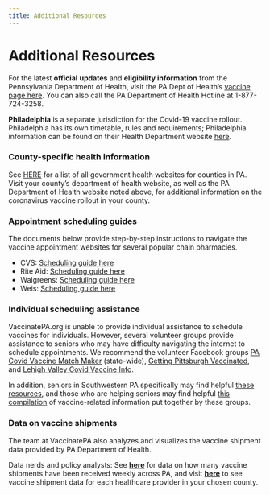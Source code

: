 ```yaml
---
title: Additional Resources
---
```


# Additional Resources

For the latest **official** **updates** and **eligibility information** from the Pennsylvania Department of Health, visit the PA Dept of Health’s [vaccine page here](https://www.health.pa.gov/topics/disease/coronavirus/Pages/Vaccine.aspx). You can also call the PA Department of Health Hotline at 1-877-724-3258. 

**Philadelphia** is a separate jurisdiction for the Covid-19 vaccine rollout. Philadelphia has its own timetable, rules and requirements; Philadelphia information can be found on their Health Department website [here](https://www.phila.gov/programs/coronavirus-disease-2019-covid-19/vaccines/about-covid-19-vaccine/). 


### County-specific health information 

See [HERE](https://docs.google.com/spreadsheets/d/1VVtxya-i9Tka6-uhrLvXPan9qqpt8og2Wz-pT8yawng/edit#gid=0) for a list of all government health websites for counties in PA. Visit your county’s department of health website, as well as the PA Department of Health website noted above, for additional information on the coronavirus vaccine rollout in your county. 


### Appointment scheduling guides 

The documents below provide step-by-step instructions to navigate the vaccine appointment websites for several popular chain pharmacies. 



*   CVS: [Scheduling guide here](https://drive.google.com/file/d/1dPB8b7spyRADyDA__nYfJo6VUDw2QcO6/view?usp=sharing)
*   Rite Aid: [Scheduling guide here](https://drive.google.com/file/d/1h2PRp_kNFGGuieq9KIAwIkGYB1ohJYP5/view?usp=sharing)
*   Walgreens: [Scheduling guide here](https://drive.google.com/file/d/1aZmz5lYQ2eh2PeALw1FrqPSJjOYJStK-/view?usp=sharing)
*   Weis: [Scheduling guide here](https://drive.google.com/file/d/1L4gCp3cke2DmIiU-014GrGyhopre2L_M/view?usp=sharing)


### Individual scheduling assistance 

VaccinatePA.org is unable to provide individual assistance to schedule vaccines for individuals. However, several volunteer groups provide assistance to seniors who may have difficulty navigating the internet to schedule appointments. We recommend the volunteer Facebook groups [PA Covid Vaccine Match Maker](https://www.facebook.com/groups/pacovidvaxhelp/) (state-wide), [Getting Pittsburgh Vaccinated](https://www.facebook.com/groups/gettingpittsburghvaccinated), and [Lehigh Valley Covid Vaccine Info](https://www.facebook.com/groups/407854377186364/).

In addition, seniors in Southwestern PA specifically may find helpful [these resources](https://docs.google.com/document/d/1lwtcoTAFAce4dpSylV1h53dpvFLUBLmRl8HlY_-ezLc/edit), and those who are helping seniors may find helpful [this compilation](https://docs.google.com/document/d/15NYz7vd9Ed-b6TOK5tOrtqgU8uEfSkrbLrAPaHe0kt4/edit) of vaccine-related information put together by these groups. 


### Data on vaccine shipments 

The team at VaccinatePA also analyzes and visualizes the vaccine shipment data provided by PA Department of Health. 

Data nerds and policy analysts: See **[here](https://docs.google.com/spreadsheets/d/11yyHrz0Q46NVBoHL9uP7W266Hvm_09_-FAZYwEhiJGM/edit#gid=1116579145)** for data on how many vaccine shipments have been received weekly across PA, and visit **[here](https://docs.google.com/spreadsheets/d/1KVCR3e9_G6edmEJmAEoXrOfYL7TDJ_Ww_pTBHVWNPHM/edit#gid=2037211880)** to see vaccine shipment data for each healthcare provider in your chosen county. 